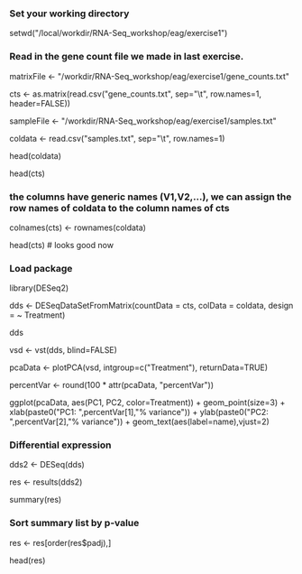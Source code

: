 ### Set your working directory 
setwd("/local/workdir/RNA-Seq_workshop/eag/exercise1")

### Read in the gene count file we made in last exercise.
matrixFile <- "/workdir/RNA-Seq_workshop/eag/exercise1/gene_counts.txt"

cts <- as.matrix(read.csv("gene_counts.txt", sep="\t", row.names=1, header=FALSE))

sampleFile <- "/workdir/RNA-Seq_workshop/eag/exercise1/samples.txt"

coldata <- read.csv("samples.txt", sep="\t", row.names=1)

head(coldata)

head(cts) 

### the columns have generic names (V1,V2,...), we can assign the row names of coldata to the column names of cts

colnames(cts) <- rownames(coldata)

head(cts) # looks good now


### Load package
library(DESeq2)

dds <- DESeqDataSetFromMatrix(countData = cts, colData = coldata, design = ~ Treatment)

dds

vsd <- vst(dds, blind=FALSE)

pcaData <- plotPCA(vsd, intgroup=c("Treatment"), returnData=TRUE)

percentVar <- round(100 * attr(pcaData, "percentVar"))

ggplot(pcaData, aes(PC1, PC2, color=Treatment)) + geom_point(size=3) + xlab(paste0("PC1: ",percentVar[1],"% variance")) + ylab(paste0("PC2: ",percentVar[2],"% variance")) + geom_text(aes(label=name),vjust=2)


### Differential expression
dds2 <- DESeq(dds)

res <- results(dds2)

summary(res)

### Sort summary list by p-value
res <- res[order(res$padj),]

head(res)









